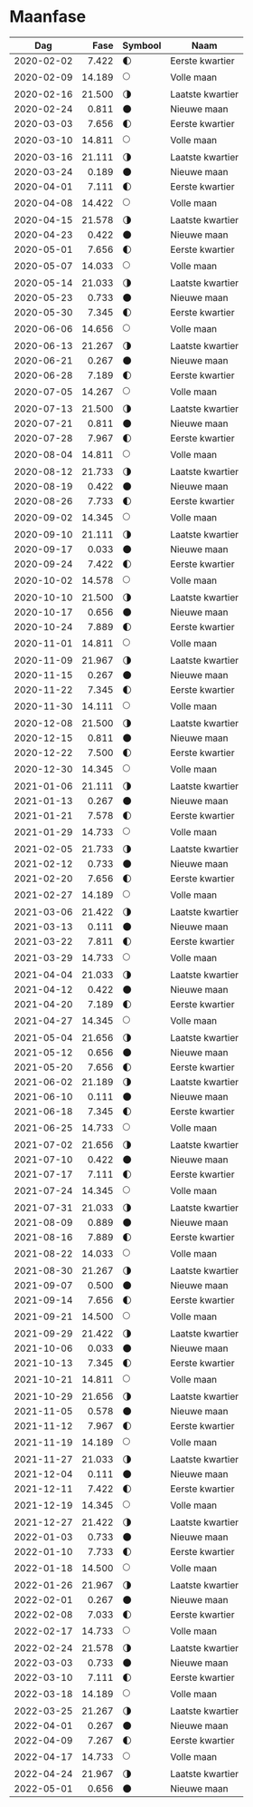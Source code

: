 # Maanfase

Dag        | Fase   | Symbool | Naam
-----------|-------:|---|---
2020-02-02 |  7.422 | 🌓 | Eerste kwartier
2020-02-09 | 14.189 | 🌕 | Volle maan
2020-02-16 | 21.500 | 🌗 | Laatste kwartier
2020-02-24 |  0.811 | 🌑 | Nieuwe maan
2020-03-03 |  7.656 | 🌓 | Eerste kwartier
2020-03-10 | 14.811 | 🌕 | Volle maan
2020-03-16 | 21.111 | 🌗 | Laatste kwartier
2020-03-24 |  0.189 | 🌑 | Nieuwe maan
2020-04-01 |  7.111 | 🌓 | Eerste kwartier
2020-04-08 | 14.422 | 🌕 | Volle maan
2020-04-15 | 21.578 | 🌗 | Laatste kwartier
2020-04-23 |  0.422 | 🌑 | Nieuwe maan
2020-05-01 |  7.656 | 🌓 | Eerste kwartier
2020-05-07 | 14.033 | 🌕 | Volle maan
2020-05-14 | 21.033 | 🌗 | Laatste kwartier
2020-05-23 |  0.733 | 🌑 | Nieuwe maan
2020-05-30 |  7.345 | 🌓 | Eerste kwartier
2020-06-06 | 14.656 | 🌕 | Volle maan
2020-06-13 | 21.267 | 🌗 | Laatste kwartier
2020-06-21 |  0.267 | 🌑 | Nieuwe maan
2020-06-28 |  7.189 | 🌓 | Eerste kwartier
2020-07-05 | 14.267 | 🌕 | Volle maan
2020-07-13 | 21.500 | 🌗 | Laatste kwartier
2020-07-21 |  0.811 | 🌑 | Nieuwe maan
2020-07-28 |  7.967 | 🌓 | Eerste kwartier
2020-08-04 | 14.811 | 🌕 | Volle maan
2020-08-12 | 21.733 | 🌗 | Laatste kwartier
2020-08-19 |  0.422 | 🌑 | Nieuwe maan
2020-08-26 |  7.733 | 🌓 | Eerste kwartier
2020-09-02 | 14.345 | 🌕 | Volle maan
2020-09-10 | 21.111 | 🌗 | Laatste kwartier
2020-09-17 |  0.033 | 🌑 | Nieuwe maan
2020-09-24 |  7.422 | 🌓 | Eerste kwartier
2020-10-02 | 14.578 | 🌕 | Volle maan
2020-10-10 | 21.500 | 🌗 | Laatste kwartier
2020-10-17 |  0.656 | 🌑 | Nieuwe maan
2020-10-24 |  7.889 | 🌓 | Eerste kwartier
2020-11-01 | 14.811 | 🌕 | Volle maan
2020-11-09 | 21.967 | 🌗 | Laatste kwartier
2020-11-15 |  0.267 | 🌑 | Nieuwe maan
2020-11-22 |  7.345 | 🌓 | Eerste kwartier
2020-11-30 | 14.111 | 🌕 | Volle maan
2020-12-08 | 21.500 | 🌗 | Laatste kwartier
2020-12-15 |  0.811 | 🌑 | Nieuwe maan
2020-12-22 |  7.500 | 🌓 | Eerste kwartier
2020-12-30 | 14.345 | 🌕 | Volle maan
2021-01-06 | 21.111 | 🌗 | Laatste kwartier
2021-01-13 |  0.267 | 🌑 | Nieuwe maan
2021-01-21 |  7.578 | 🌓 | Eerste kwartier
2021-01-29 | 14.733 | 🌕 | Volle maan
2021-02-05 | 21.733 | 🌗 | Laatste kwartier
2021-02-12 |  0.733 | 🌑 | Nieuwe maan
2021-02-20 |  7.656 | 🌓 | Eerste kwartier
2021-02-27 | 14.189 | 🌕 | Volle maan
2021-03-06 | 21.422 | 🌗 | Laatste kwartier
2021-03-13 |  0.111 | 🌑 | Nieuwe maan
2021-03-22 |  7.811 | 🌓 | Eerste kwartier
2021-03-29 | 14.733 | 🌕 | Volle maan
2021-04-04 | 21.033 | 🌗 | Laatste kwartier
2021-04-12 |  0.422 | 🌑 | Nieuwe maan
2021-04-20 |  7.189 | 🌓 | Eerste kwartier
2021-04-27 | 14.345 | 🌕 | Volle maan
2021-05-04 | 21.656 | 🌗 | Laatste kwartier
2021-05-12 |  0.656 | 🌑 | Nieuwe maan
2021-05-20 |  7.656 | 🌓 | Eerste kwartier
2021-06-02 | 21.189 | 🌗 | Laatste kwartier
2021-06-10 |  0.111 | 🌑 | Nieuwe maan
2021-06-18 |  7.345 | 🌓 | Eerste kwartier
2021-06-25 | 14.733 | 🌕 | Volle maan
2021-07-02 | 21.656 | 🌗 | Laatste kwartier
2021-07-10 |  0.422 | 🌑 | Nieuwe maan
2021-07-17 |  7.111 | 🌓 | Eerste kwartier
2021-07-24 | 14.345 | 🌕 | Volle maan
2021-07-31 | 21.033 | 🌗 | Laatste kwartier
2021-08-09 |  0.889 | 🌑 | Nieuwe maan
2021-08-16 |  7.889 | 🌓 | Eerste kwartier
2021-08-22 | 14.033 | 🌕 | Volle maan
2021-08-30 | 21.267 | 🌗 | Laatste kwartier
2021-09-07 |  0.500 | 🌑 | Nieuwe maan
2021-09-14 |  7.656 | 🌓 | Eerste kwartier
2021-09-21 | 14.500 | 🌕 | Volle maan
2021-09-29 | 21.422 | 🌗 | Laatste kwartier
2021-10-06 |  0.033 | 🌑 | Nieuwe maan
2021-10-13 |  7.345 | 🌓 | Eerste kwartier
2021-10-21 | 14.811 | 🌕 | Volle maan
2021-10-29 | 21.656 | 🌗 | Laatste kwartier
2021-11-05 |  0.578 | 🌑 | Nieuwe maan
2021-11-12 |  7.967 | 🌓 | Eerste kwartier
2021-11-19 | 14.189 | 🌕 | Volle maan
2021-11-27 | 21.033 | 🌗 | Laatste kwartier
2021-12-04 |  0.111 | 🌑 | Nieuwe maan
2021-12-11 |  7.422 | 🌓 | Eerste kwartier
2021-12-19 | 14.345 | 🌕 | Volle maan
2021-12-27 | 21.422 | 🌗 | Laatste kwartier
2022-01-03 |  0.733 | 🌑 | Nieuwe maan
2022-01-10 |  7.733 | 🌓 | Eerste kwartier
2022-01-18 | 14.500 | 🌕 | Volle maan
2022-01-26 | 21.967 | 🌗 | Laatste kwartier
2022-02-01 |  0.267 | 🌑 | Nieuwe maan
2022-02-08 |  7.033 | 🌓 | Eerste kwartier
2022-02-17 | 14.733 | 🌕 | Volle maan
2022-02-24 | 21.578 | 🌗 | Laatste kwartier
2022-03-03 |  0.733 | 🌑 | Nieuwe maan
2022-03-10 |  7.111 | 🌓 | Eerste kwartier
2022-03-18 | 14.189 | 🌕 | Volle maan
2022-03-25 | 21.267 | 🌗 | Laatste kwartier
2022-04-01 |  0.267 | 🌑 | Nieuwe maan
2022-04-09 |  7.267 | 🌓 | Eerste kwartier
2022-04-17 | 14.733 | 🌕 | Volle maan
2022-04-24 | 21.967 | 🌗 | Laatste kwartier
2022-05-01 |  0.656 | 🌑 | Nieuwe maan

